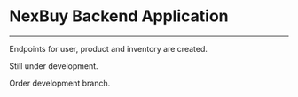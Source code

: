 # NexBuy Backend Application
___

Endpoints for user, product and inventory are created.

Still under development.

Order development branch.